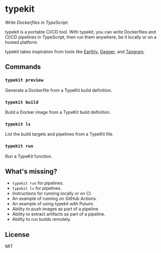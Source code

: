 # typekit

_Write Dockerfiles in TypeScript._

typekit is a portable CI/CD tool. With typekit, you can write Dockerfiles and CI/CD pipelines in
TypeScript, then run them anywhere, be it locally or on a hosted platform.

typekit takes inspiration from tools like [Earthly](https://earthly.dev/),
[Dagger](https://dagger.io/), and [Tangram](https://tangram.dev/).

## Commands

### `typekit preview`

Generate a Dockerfile from a TypeKit build definition.

### `typekit build`

Build a Docker image from a TypeKit build definition.

### `typekit ls`

List the build targets and pipelines from a TypeKit file.

### `typekit run`

Run a TypeKit function.

## What's missing?

- `typekit run` for pipelines.
- `typekit ls` for pipelines.
- Instructions for running locally or on CI.
- An example of running on GitHub Actions.
- An example of using typekit with Pulumi.
- Ability to push images as part of a pipeline.
- Ability to extract artifacts as part of a pipeline.
- Ability to run builds remotely.

## License

MIT
